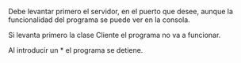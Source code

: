 Debe levantar primero el servidor, en el puerto que desee, 
aunque la funcionalidad del programa se puede ver en la consola.

Si levanta primero la clase Cliente el programa no va a funcionar.

Al introducir un * el programa se detiene.
